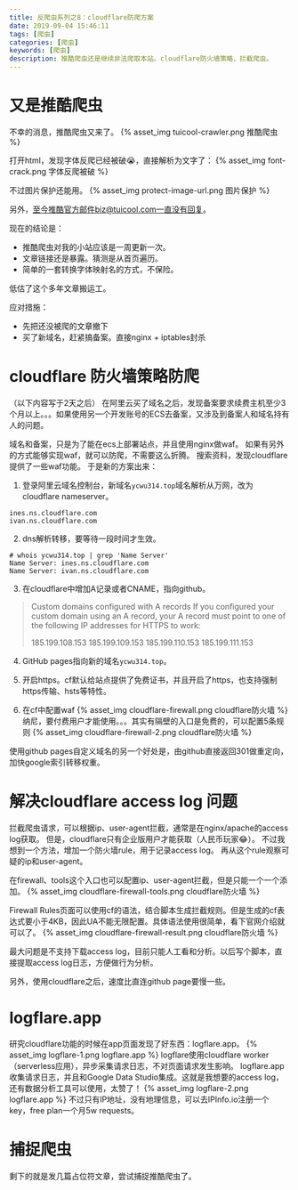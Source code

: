 ```yaml
---
title: 反爬虫系列之8：cloudflare防爬方案
date: 2019-09-04 15:46:11
tags: [爬虫]
categories: [爬虫]
keywords: [爬虫]
description: 推酷爬虫还是继续非法爬取本站。cloudflare防火墙策略，拦截爬虫。
---
```


# 又是推酷爬虫

不幸的消息，推酷爬虫又来了。
{% asset_img tuicool-crawler.png 推酷爬虫 %}

打开html，发现字体反爬已经被破😭，直接解析为文字了：
{% asset_img font-crack.png 字体反爬被破 %}

不过图片保护还能用。
{% asset_img protect-image-url.png 图片保护 %}

另外，至今推酷官方邮件biz@tuicool.com一直没有回复。

<!-- more -->

现在的结论是：
- 推酷爬虫对我的小站应该是一周更新一次。
- 文章链接还是暴露。猜测是从首页遍历。
- 简单的一套转换字体映射名的方式，不保险。

低估了这个多年文章搬运工。

应对措施：
- 先把还没被爬的文章撤下
- 买了新域名，赶紧搞备案。直接nginx + iptables封杀


# cloudflare 防火墙策略防爬

（以下内容写于2天之后）
在阿里云买了域名之后，发现备案要求续费主机至少3个月以上。。。如果使用另一个开发账号的ECS去备案，又涉及到备案人和域名持有人的问题。

域名和备案，只是为了能在ecs上部署站点，并且使用nginx做waf。
如果有另外的方式能够实现waf，就可以防爬，不需要这么折腾。
搜索资料，发现cloudflare提供了一些waf功能。
于是新的方案出来：
1. 登录阿里云域名控制台，新域名`ycwu314.top`域名解析从万网，改为cloudflare nameserver。
```
ines.ns.cloudflare.com
ivan.ns.cloudflare.com
```

2. dns解析转移，要等待一段时间才生效。
```
# whois ycwu314.top | grep 'Name Server'
Name Server: ines.ns.cloudflare.com
Name Server: ivan.ns.cloudflare.com
```

3. 在cloudflare中增加A记录或者CNAME，指向github。
>Custom domains configured with A records
>If you configured your custom domain using an A record, your A record must point to one of the following IP addresses for HTTPS to work:
>
>185.199.108.153
>185.199.109.153
>185.199.110.153
>185.199.111.153

4. GitHub pages指向新的域名`ycwu314.top`。

5. 开启https。cf默认给站点提供了免费证书，并且开启了https，也支持强制https传输、hsts等特性。

6. 在cf中配置waf
{% asset_img cloudflare-firewall.png cloudflare防火墙 %}
纳尼，要付费用户才能使用。。。其实有隔壁的入口是免费的，可以配置5条规则
{% asset_img cloudflare-firewall-2.png cloudflare防火墙 %}


使用github pages自定义域名的另一个好处是，由github直接返回301做重定向，加快google索引转移权重。

# 解决cloudflare access log 问题

拦截爬虫请求，可以根据ip、user-agent拦截，通常是在nginx/apache的access log获取。
但是，cloudflare只有企业版用户才能获取（人民币玩家😂）。
不过我想到一个方法，增加一个防火墙rule，用于记录access log。
再从这个rule观察可疑的ip和user-agent。

在firewall、tools这个入口也可以配置ip、user-agent拦截，但是只能一个一个添加。
{% asset_img cloudflare-firewall-tools.png cloudflare防火墙 %}

Firewall Rules页面可以使用cf的语法，结合脚本生成拦截规则。但是生成的cf表达式要小于4KB，因此UA不能无限配置。具体语法使用很简单，看下官网介绍就可以了。
{% asset_img cloudflare-firewall-result.png cloudflare防火墙 %}

最大问题是不支持下载access log，目前只能人工看和分析。以后写个脚本，直接提取access log日志，方便做行为分析。

另外，使用cloudflare之后，速度比直连github page要慢一些。


# logflare.app

研究cloudflare功能的时候在app页面发现了好东西：logflare.app。
{% asset_img logflare-1.png logflare.app %}
logflare使用cloudflare worker（serverless应用），异步采集请求日志，不对页面请求发生影响。
logflare.app收集请求日志，并且和Google Data Studio集成。这就是我想要的access log，还有数据分析工具可以使用，太赞了！
{% asset_img logflare-2.png logflare.app %}
不过只有IP地址，没有地理信息，可以去IPInfo.io注册一个key，free plan一个月5w requests。


# 捕捉爬虫

剩下的就是发几篇占位符文章，尝试捕捉推酷爬虫了。


